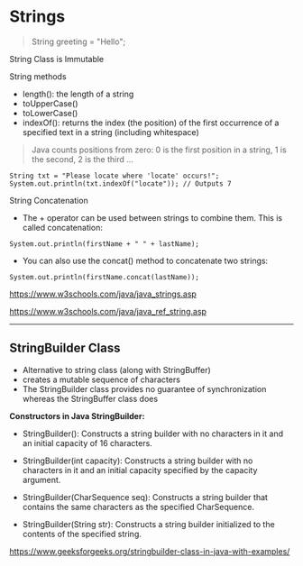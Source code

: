 # Strings

>  String greeting = "Hello";

String Class is Immutable

String methods
-  length():  the length of a string
-  toUpperCase()
-  toLowerCase()
-  indexOf():  returns the index (the position) of the first occurrence of a specified text in a string (including whitespace)
>  Java counts positions from zero:  0 is the first position in a string, 1 is the second, 2 is the third ...
```
String txt = "Please locate where 'locate' occurs!";
System.out.println(txt.indexOf("locate")); // Outputs 7
```

String Concatenation
-  The + operator can be used between strings to combine them. This is called concatenation:
```
System.out.println(firstName + " " + lastName);
```
-  You can also use the concat() method to concatenate two strings:
```
System.out.println(firstName.concat(lastName));
```

https://www.w3schools.com/java/java_strings.asp

https://www.w3schools.com/java/java_ref_string.asp

-----------------------------------------

## StringBuilder Class
-  Alternative to string class (along with StringBuffer)
-  creates a mutable sequence of characters
-  The StringBuilder class provides no guarantee of synchronization whereas the StringBuffer class does

**Constructors in Java StringBuilder:** 
 

-  StringBuilder(): Constructs a string builder with no characters in it and an initial capacity of 16 characters.
     
-  StringBuilder(int capacity): Constructs a string builder with no characters in it and an initial capacity specified by the capacity argument.
     
-  StringBuilder(CharSequence seq): Constructs a string builder that contains the same characters as the specified CharSequence.
     
-  StringBuilder(String str): Constructs a string builder initialized to the contents of the specified string. 


https://www.geeksforgeeks.org/stringbuilder-class-in-java-with-examples/
